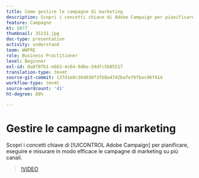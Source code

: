 ```yaml
---
title: Come gestire le campagne di marketing
description: Scopri i concetti chiave di Adobe Campaign per pianificare, eseguire e misurare in modo efficace le campagne di marketing su più canali.
feature: Campagne
kt: 5077
thumbnail: 35131.jpg
doc-type: presentation
activity: understand
team: WWFRE
role: Business Practitioner
level: Beginner
exl-id: 0a8f07b1-e663-4c64-9d6e-34dfc5b05517
translation-type: tm+mt
source-git-commit: 137d1e0c36d038f3fb8a4742bafef6fbac96f41d
workflow-type: tm+mt
source-wordcount: '41'
ht-degree: 80%

---
```


# Gestire le campagne di marketing

Scopri i concetti chiave di [!UICONTROL Adobe Campaign] per pianificare, eseguire e misurare in modo efficace le campagne di marketing su più canali.

>[!VIDEO](https://video.tv.adobe.com/v/35131?quality=12)
